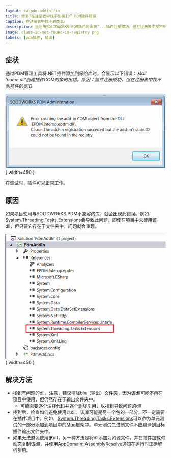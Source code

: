```yaml
---
layout: sw-pdm-addin-fix
title: 修复“在注册表中找不到类ID” PDM插件错误
caption: 在注册表中找不到类ID
description: 当注册SOLIDWORKS PDM插件时出现“...插件注册成功，但在注册表中找不到插件的类ID”错误的故障排除方法
image: class-id-not-found-in-registry.png
labels: [pdm插件, 错误]
---
```


## 症状

通过PDM管理工具将.NET插件添加到保险库时，会显示以下错误：*从dll 'name.dll'创建插件COM对象时出错。原因：插件注册成功，但在注册表中找不到插件的类ID*

![将插件添加到PDM保险库时出现的错误](class-id-not-found-in-registry.png){ width=450 }

在[调试](/docs/codestack/solidworks-pdm-api/getting-started/add-ins/debugging-best-practices/)时，插件可以正常工作。

## 原因

如果项目使用与SOLIDWORKS PDM不兼容的库，就会出现此错误。例如，[System.Threading.Tasks.Extensions](https://www.nuget.org/packages/System.Threading.Tasks.Extensions/)会导致此问题。即使在项目中未使用该dll，但只要它存在于文件夹中，问题就会重现。

![插件项目的引用树](tasks-extension-reference.png){ width=450 }

## 解决方法

* 找到有问题的dll。注意，建议清除bin（输出）文件夹，因为该dll可能不再在项目中使用，但仍然存在于输出文件夹中。
    * 可能需要逐个注释代码并逐个删除引用，以找到导致问题的dll
* 找到后，检查如何避免使用此dll。该库可能是另一个包的一部分，不一定需要在插件项目中。例如，[System.Threading.Tasks.Extensions](https://www.nuget.org/packages/System.Threading.Tasks.Extensions/)可以作为单元测试的一部分添加到项目中的[Moq](https://www.nuget.org/packages/Moq/)框架中。单元测试二进制文件不应编译到目标插件输出文件夹中。
* 如果无法避免使用该dll，另一种方法是将dll添加为资源文件，并在插件加载时动态复制该dll，并使用[AppDomain::AssemblyResolve](https://docs.microsoft.com/en-us/dotnet/api/system.appdomain.assemblyresolve?view=netframework-4.8)通知在运行时正确解析引用。